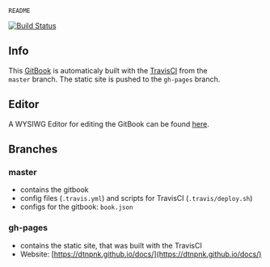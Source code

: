 ```
README
```

[![Build Status](https://travis-ci.org/dtnpnk/docs.svg?branch=source)](https://travis-ci.org/dtnpnk/docs)

## Info

This [GitBook](https://www.gitbook.com/ "GitBook") is automaticaly built with the [TravisCI](https://travis-ci.org/ "TravisCI") from the  
`master` branch. The static site is pushed to the `gh-pages` branch.

## Editor

A WYSIWG Editor for editing the GitBook can be found [here](https://www.gitbook.com/editor).

## Branches

### **master**

* contains the gitbook
* config files \(`.travis.yml`\) and scripts for TravisCI \(`.travis/deploy.sh`\)
* configs for the gitbook: `book.json`

### **gh-pages**

* contains the static site, that was built with the TravisCI
* Website: [https://dtnpnk.github.io/docs/](https://dtnpnk.github.io/docs/)



